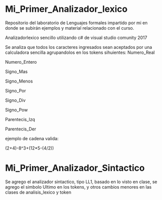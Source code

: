 # Mi_Primer_Analizador_lexico
Repositorio del laboratorio de Lenguajes formales impartido por mi en donde se subirán ejemplos y material relacionado con el curso.

Analizadorlexico sencillo utilizando c# de visual studio comunity 2017

Se analiza que todos los caracteres ingresados sean aceptados por una calculadora sencilla agrupandolos en los tokens sihuientes:
Numero_Real

Numero_Entero

Signo_Mas

Signo_Menos

Signo_Por

Signo_Div

Signo_Pow

Parentecis_Izq

Parentecis_Der

ejemplo de cadena valida:

(2+4)-8^3+(12*5-(4/2))


# Mi_Primer_Analizador_Sintactico
Se agrego el analizador sintactico, tipo LL1, basado en lo visto en clase, se agrego el simbolo Ultimo en los tokens, y otros cambios menores en las clases de analisis_lexico y token

